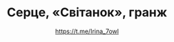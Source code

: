---
title: Серце, «Світанок», гранж
description: Значок або магніт. 32 мм, ручна робота
author: https://t.me/Irina_7owl
cost: 3000₸
---